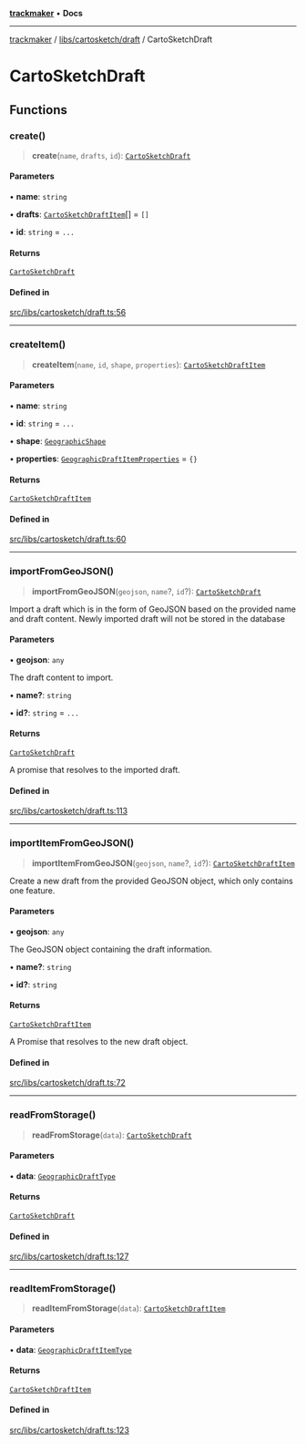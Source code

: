 [**trackmaker**](../../../../README.md) • **Docs**

***

[trackmaker](../../../../modules.md) / [libs/cartosketch/draft](../README.md) / CartoSketchDraft

# CartoSketchDraft

## Functions

### create()

> **create**(`name`, `drafts`, `id`): [`CartoSketchDraft`](../README.md#cartosketchdraft)

#### Parameters

• **name**: `string`

• **drafts**: [`CartoSketchDraftItem`](../README.md#cartosketchdraftitem)[] = `[]`

• **id**: `string` = `...`

#### Returns

[`CartoSketchDraft`](../README.md#cartosketchdraft)

#### Defined in

[src/libs/cartosketch/draft.ts:56](https://github.com/Anson2251/trackmaker/blob/852db12d0b72b755ac57c96b03b560323c9f2041/src/libs/cartosketch/draft.ts#L56)

***

### createItem()

> **createItem**(`name`, `id`, `shape`, `properties`): [`CartoSketchDraftItem`](../README.md#cartosketchdraftitem)

#### Parameters

• **name**: `string`

• **id**: `string` = `...`

• **shape**: [`GeographicShape`](../../definitions.md#geographicshape)

• **properties**: [`GeographicDraftItemProperties`](../../definitions.md#geographicdraftitemproperties) = `{}`

#### Returns

[`CartoSketchDraftItem`](../README.md#cartosketchdraftitem)

#### Defined in

[src/libs/cartosketch/draft.ts:60](https://github.com/Anson2251/trackmaker/blob/852db12d0b72b755ac57c96b03b560323c9f2041/src/libs/cartosketch/draft.ts#L60)

***

### importFromGeoJSON()

> **importFromGeoJSON**(`geojson`, `name`?, `id`?): [`CartoSketchDraft`](../README.md#cartosketchdraft)

Import a draft which is in the form of GeoJSON based on the provided name and draft content.
Newly imported draft will not be stored in the database

#### Parameters

• **geojson**: `any`

The draft content to import.

• **name?**: `string`

• **id?**: `string` = `...`

#### Returns

[`CartoSketchDraft`](../README.md#cartosketchdraft)

A promise that resolves to the imported draft.

#### Defined in

[src/libs/cartosketch/draft.ts:113](https://github.com/Anson2251/trackmaker/blob/852db12d0b72b755ac57c96b03b560323c9f2041/src/libs/cartosketch/draft.ts#L113)

***

### importItemFromGeoJSON()

> **importItemFromGeoJSON**(`geojson`, `name`?, `id`?): [`CartoSketchDraftItem`](../README.md#cartosketchdraftitem)

Create a new draft from the provided GeoJSON object, which only contains one feature.

#### Parameters

• **geojson**: `any`

The GeoJSON object containing the draft information.

• **name?**: `string`

• **id?**: `string`

#### Returns

[`CartoSketchDraftItem`](../README.md#cartosketchdraftitem)

A Promise that resolves to the new draft object.

#### Defined in

[src/libs/cartosketch/draft.ts:72](https://github.com/Anson2251/trackmaker/blob/852db12d0b72b755ac57c96b03b560323c9f2041/src/libs/cartosketch/draft.ts#L72)

***

### readFromStorage()

> **readFromStorage**(`data`): [`CartoSketchDraft`](../README.md#cartosketchdraft)

#### Parameters

• **data**: [`GeographicDraftType`](../../definitions.md#geographicdrafttype)

#### Returns

[`CartoSketchDraft`](../README.md#cartosketchdraft)

#### Defined in

[src/libs/cartosketch/draft.ts:127](https://github.com/Anson2251/trackmaker/blob/852db12d0b72b755ac57c96b03b560323c9f2041/src/libs/cartosketch/draft.ts#L127)

***

### readItemFromStorage()

> **readItemFromStorage**(`data`): [`CartoSketchDraftItem`](../README.md#cartosketchdraftitem)

#### Parameters

• **data**: [`GeographicDraftItemType`](../../definitions.md#geographicdraftitemtype)

#### Returns

[`CartoSketchDraftItem`](../README.md#cartosketchdraftitem)

#### Defined in

[src/libs/cartosketch/draft.ts:123](https://github.com/Anson2251/trackmaker/blob/852db12d0b72b755ac57c96b03b560323c9f2041/src/libs/cartosketch/draft.ts#L123)
